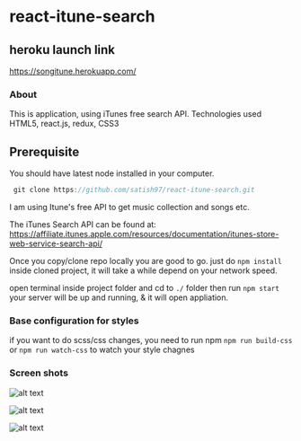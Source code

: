 # react-itune-search

## heroku launch link

https://songitune.herokuapp.com/


### About

This is application, using iTunes free search API. Technologies used HTML5, react.js,  redux, CSS3

## Prerequisite 

You should have latest node installed in your computer.

``` javascript 
 git clone https://github.com/satish97/react-itune-search.git
````

I am using Itune's free API to get music collection and songs etc.

The iTunes Search API can be found at:
https://affiliate.itunes.apple.com/resources/documentation/itunes-store-web-service-search-api/

 
Once you copy/clone repo locally you are good to go. just do ```npm install``` inside cloned project, it will take a while depend on your network speed.

open terminal inside project folder and cd to ```./``` folder then run ```npm start``` your server will be up and running, & it will open appliation. 


### Base configuration for styles

if you want to do scss/css changes, you need to run npm ```npm run build-css``` or ```npm run watch-css``` to watch your style chagnes 


### Screen shots

  
   ![alt text][one]
   
   [one]: screenshots/s1.png "One"
   
   
     
   ![alt text][two]
   
   [two]: screenshots/s2.png "Two"

   ![alt text][three]
   
   [three]: screenshots/s3.png "Three"


